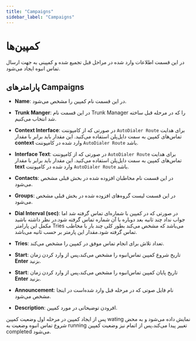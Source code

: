 ```yaml
---
title: "Campaigns"
sidebar_label: "Campaigns"
---
```


# کمپین‌ها

در این قسمت اطلاعات وارد شده در مراحل قبل تجمیع شده و کمپینی به جهت ارسال تماس انبوه ایجاد می‌شود.

## پارامترهای Campaigns

- **Name**: در این قسمت نام کمپین را مشخص می‌شود.

- **Trunk Manger**: در این قسمت نام Trunk Manager را که در مرحله قبل ساخته شد انتخاب می‌کنیم.

- **Context Interface**: در صورتی که از کامپوننت `AutoDialer Route` برای هدایت تماس‌های کمپین به سمت دایل‌پلن استفاده می‌کنید. این مقدار باید برابر با مقدار **context** وارد شده در کامپوننت `AutoDialer Route` باشد.

- **Interface Text**: در صورتی که از کامپوننت `AutoDialer Route` برای هدایت تماس‌های کمپین به سمت دایل‌پلن استفاده می‌کنید. این مقدار باید برابر با مقدار **text** وارد شده در کامپوننت `AutoDialer Route` باشد.

- **Contacts**: در این قسمت نام مخاطبان افزوده شده در بخش قبلی مشخص می‌شود.

- **Groups**: در این قسمت لیست گروه‌های افزوده شده در بخش قبلی مشخص می‌شود.

- **Dial Interval (sec)**: در صورتی که در کمپین با شماره‌ای تماس گرفته شد اما جواب نداد چند ثانیه بعد دوباره با آن شماره تماس گرفته شود.در نظر داشته باشید مکمل این پارامتر Tries می‌باشد که مشخص می‌کند بطور کلی چند بار با مخاطب تماس گرفته شود.مقدار این پارمتر بر حسب ثانیه می‌باشد.

- **Tries**: تعداد تلاش برای انجام تماس موفق در کمپین را مشخص می‌کند.

- **Start**: تاریخ شروع کمپین تماس‌انبوه را مشخص می‌کند،پس از وارد کردن زمان **Enter** بزنید.

- **Start**: تاریخ پایان کمپین تماس‌انبوه را مشخص می‌کند،پس از وارد کردن زمان **Enter** بزنید.

- **Announcement**: نام فایل صوتی که در مرحله قبل وارد شده‌است در اینجا مشخص می‌شود.

- **Description**: افرودن توضیحاتی در مورد کمپین.


پس از ایجاد کمپین در مرحله اول وضعیت کمپین wating نمایش داده می‌شود و به محض شروع تماس انبوه وضعیت به running تغییر پیدا می‌کند،پس از اتمام نیز وضعیت کمپین completed می‌شود.
